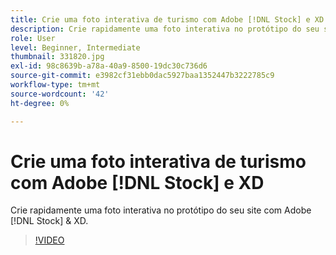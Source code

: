 ```yaml
---
title: Crie uma foto interativa de turismo com Adobe [!DNL Stock] e XD
description: Crie rapidamente uma foto interativa no protótipo do seu site com Adobe [!DNL Stock] & XD
role: User
level: Beginner, Intermediate
thumbnail: 331820.jpg
exl-id: 98c8639b-a78a-40a9-8500-19dc30c736d6
source-git-commit: e3982cf31ebb0dac5927baa1352447b3222785c9
workflow-type: tm+mt
source-wordcount: '42'
ht-degree: 0%

---
```


# Crie uma foto interativa de turismo com Adobe [!DNL Stock] e XD

Crie rapidamente uma foto interativa no protótipo do seu site com Adobe [!DNL Stock] &amp; XD.

>[!VIDEO](https://video.tv.adobe.com/v/331820?hidetitle=true)
